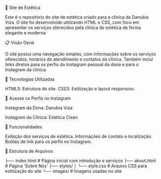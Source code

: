 💅 Site de Estética

Este é o repositório do site de estética criado para a clínica da Danubia Viza. O site foi desenvolvido utilizando HTML e CSS, com foco em apresentar os serviços oferecidos pela clínica de estética de forma elegante e moderna.

📋 Visão Geral

O site possui uma navegação simples, com informações sobre os serviços oferecidos, horários de atendimento e contatos da clínica. Também inclui links diretos para os perfis do Instagram pessoal da dona e para o Instagram da clínica.

🚀 Tecnologias Utilizadas

HTML5: Estrutura do site.
CSS3: Estilização e layout responsivo.

🔗 Acesse os Perfis no Instagram

Instagram da Dona: Danubia Viza

Instagram da Clínica: Estética Clean

🎨 Funcionalidades

Exibição dos serviços de estética.
Informações de contato e localização.
Botões de link para os perfis no Instagram.

📂 Estrutura de Arquivos

├── index.html          # Página inicial com introdução e serviços
├── about.html          # Página 'Sobre Nós'
├── styles/
│   └── style.css       # Arquivo CSS para estilização do site
└── images/             # Imagens usadas no site
